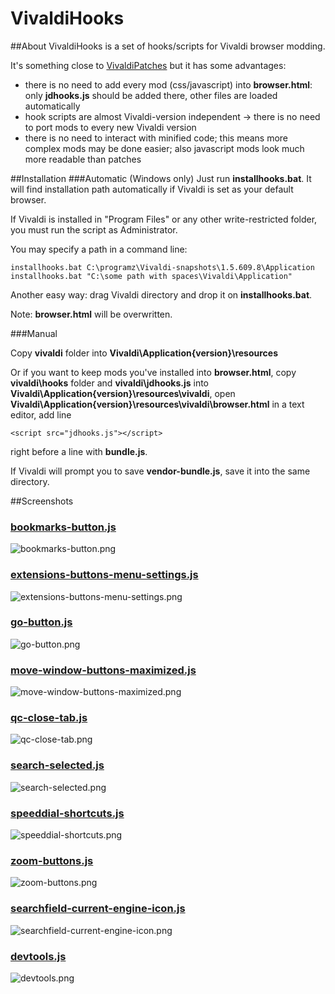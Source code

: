 # VivaldiHooks

##About
VivaldiHooks is a set of hooks/scripts for Vivaldi browser modding.

It's something close to [VivaldiPatches](https://github.com/justdanpo/VivaldiPatches) but it has some advantages:

- there is no need to add every mod (css/javascript) into **browser.html**: only **jdhooks.js** should be added there, other files are loaded automatically
- hook scripts are almost Vivaldi-version independent -> there is no need to port mods to every new Vivaldi version
- there is no need to interact with minified code; this means more complex mods may be done easier; also javascript mods look much more readable than patches

##Installation
###Automatic (Windows only)
Just run **installhooks.bat**. It will find installation path automatically if Vivaldi is set as your default browser.

If Vivaldi is installed in "Program Files" or any other write-restricted folder, you must run the script as Administrator.

You may specify a path in a command line:

    installhooks.bat C:\programz\Vivaldi-snapshots\1.5.609.8\Application
    installhooks.bat "C:\some path with spaces\Vivaldi\Application"

Another easy way: drag Vivaldi directory and drop it on **installhooks.bat**.

Note: **browser.html** will be overwritten.

###Manual

Copy **vivaldi** folder into **Vivaldi\Application\{version}\resources**

Or if you want to keep mods you've installed into **browser.html**, copy **vivaldi\hooks** folder and **vivaldi\jdhooks.js** into **Vivaldi\Application\{version}\resources\vivaldi**, open **Vivaldi\Application{version}\resources\vivaldi\browser.html** in a text editor, add line

    <script src="jdhooks.js"></script>

right before a line with **bundle.js**.

If Vivaldi will prompt you to save **vendor-bundle.js**, save it into the same directory.    

##Screenshots

### [bookmarks-button.js](vivaldi/hooks/bookmarks-button.js)

![bookmarks-button.png](screenshots/bookmarks-button.png)

### [extensions-buttons-menu-settings.js](vivaldi/hooks/extensions-buttons-menu-settings.js)

![extensions-buttons-menu-settings.png](screenshots/extensions-buttons-menu-settings.png)

### [go-button.js](vivaldi/hooks/go-button.js)

![go-button.png](screenshots/go-button.png)

### [move-window-buttons-maximized.js](vivaldi/hooks/move-window-buttons-maximized.js)

![move-window-buttons-maximized.png](screenshots/move-window-buttons-maximized.png)

### [qc-close-tab.js](vivaldi/hooks/qc-close-tab.js)

![qc-close-tab.png](screenshots/qc-close-tab.png)

### [search-selected.js](vivaldi/hooks/search-selected.js)

![search-selected.png](screenshots/search-selected.png)

### [speeddial-shortcuts.js](vivaldi/hooks/speeddial-shortcuts.js)

![speeddial-shortcuts.png](screenshots/speeddial-shortcuts.png)

### [zoom-buttons.js](vivaldi/hooks/zoom-buttons.js)

![zoom-buttons.png](screenshots/zoom-buttons.png)

### [searchfield-current-engine-icon.js](vivaldi/hooks/searchfield-current-engine-icon.js)

![searchfield-current-engine-icon.png](screenshots/searchfield-current-engine-icon.png)

### [devtools.js](vivaldi/hooks/devtools.js)

![devtools.png](screenshots/devtools.png)
